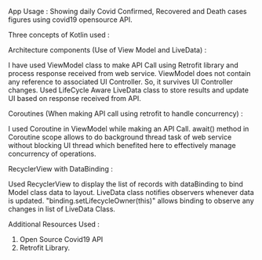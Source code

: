 App Usage : Showing daily Covid Confirmed, Recovered and Death
 cases figures using covid19 opensource API.

Three concepts of Kotlin used :

Architecture components (Use of View Model and LiveData) :

I have used ViewModel class to make API Call using Retrofit library and
process response received from web service.
ViewModel does not contain any reference to associated UI
Controller. So, it survives UI Controller changes.
Used LifeCycle Aware LiveData class to store results and
update UI based on response received
from API.


Coroutines (When making API call using retrofit to handle concurrency) :

I used Coroutine in ViewModel while making an API Call.
await() method in Coroutine scope allows to do background thread task
of web service without blocking UI thread which benefited here to
effectively manage concurrency of operations.


RecyclerView with DataBinding :

Used RecyclerView to display the list of records with dataBinding
to bind Model class data to layout. LiveData class notifies observers
whenever data is updated. "binding.setLifecycleOwner(this)" allows binding to observe any changes in list of
LiveData Class.

Additional Resources Used :
1) Open Source Covid19 API
2) Retrofit Library.